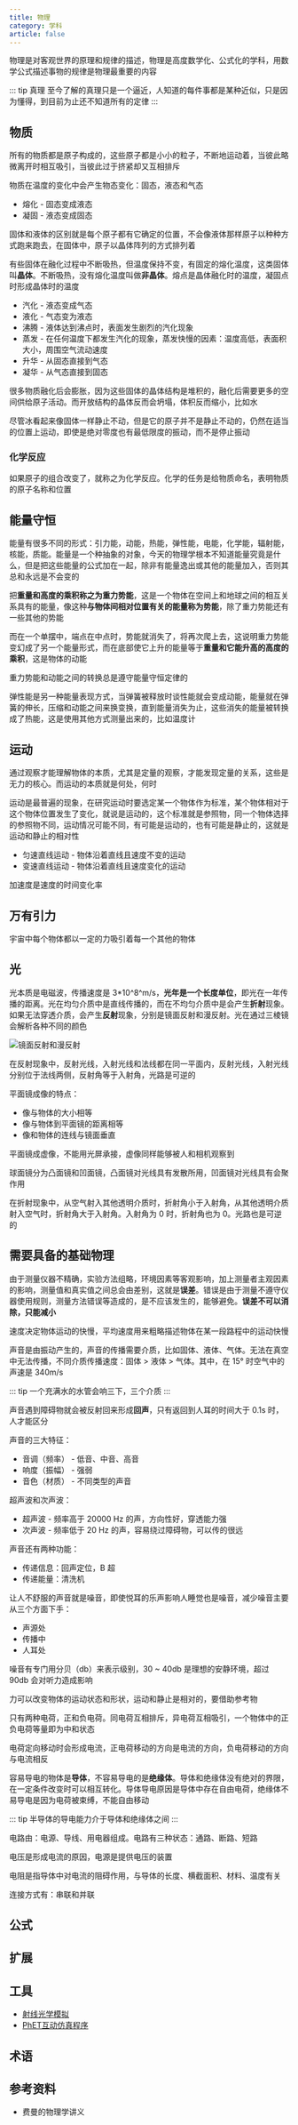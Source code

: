 ```yaml
---
title: 物理
category: 学科
article: false
---
```


物理是对客观世界的原理和规律的描述，物理是高度数学化、公式化的学科，用数学公式描述事物的规律是物理最重要的内容

::: tip 真理
至今了解的真理只是一个逼近，人知道的每件事都是某种近似，只是因为懂得，到目前为止还不知道所有的定律
:::

## 物质

所有的物质都是原子构成的，这些原子都是小小的粒子，不断地运动着，当彼此略微离开时相互吸引，当彼此过于挤紧却又互相排斥

物质在温度的变化中会产生物态变化：固态，液态和气态

+ 熔化 - 固态变成液态
+ 凝固 - 液态变成固态

固体和液体的区别就是每个原子都有它确定的位置，不会像液体那样原子以种种方式跑来跑去，在固体中，原子以晶体阵列的方式排列着

有些固体在融化过程中不断吸热，但温度保持不变，有固定的熔化温度，这类固体叫**晶体**。不断吸热，没有熔化温度叫做**非晶体**。熔点是晶体融化时的温度，凝固点时形成晶体时的温度

+ 汽化 - 液态变成气态
+ 液化 - 气态变为液态
+ 沸腾 - 液体达到沸点时，表面发生剧烈的汽化现象
+ 蒸发 - 在任何温度下都发生汽化的现象，蒸发快慢的因素：温度高低，表面积大小，周围空气流动速度
+ 升华 - 从固态直接到气态
+ 凝华 - 从气态直接到固态

很多物质融化后会膨胀，因为这些固体的晶体结构是堆积的，融化后需要更多的空间供给原子活动。而开放结构的晶体反而会坍塌，体积反而缩小，比如水

尽管冰看起来像固体一样静止不动，但是它的原子并不是静止不动的，仍然在适当的位置上运动，即使是绝对零度也有最低限度的振动，而不是停止振动

### 化学反应

如果原子的组合改变了，就称之为化学反应。化学的任务是给物质命名，表明物质的原子名称和位置

## 能量守恒

能量有很多不同的形式：引力能，动能，热能，弹性能，电能，化学能，辐射能，核能，质能。能量是一个种抽象的对象，今天的物理学根本不知道能量究竟是什么，但是把这些能量的公式加在一起，除非有能量逸出或其他的能量加入，否则其总和永远是不会变的

把**重量和高度的乘积称之为重力势能**，这是一个物体在空间上和地球之间的相互关系具有的能量，像这种**与物体间相对位置有关的能量称为势能**，除了重力势能还有一些其他的势能

而在一个单摆中，端点在中点时，势能就消失了，将再次爬上去，这说明重力势能变幻成了另一个能量形式，而在底部使它上升的能量等于**重量和它能升高的高度的乘积**，这是物体的动能

重力势能和动能之间的转换总是遵守能量守恒定律的

弹性能是另一种能量表现方式，当弹簧被释放时谈性能就会变成动能，能量就在弹簧的伸长，压缩和动能之间来换变换，直到能量消失为止，这些消失的能量被转换成了热能，这是使用其他方式测量出来的，比如温度计

## 运动

通过观察才能理解物体的本质，尤其是定量的观察，才能发现定量的关系，这些是无力的核心。而运动的本质就是何处，何时

运动是最普遍的现象，在研究运动时要选定某一个物体作为标准，某个物体相对于这个物体位置发生了变化，就说是运动的，这个标准就是参照物，同一个物体选择的参照物不同，运动情况可能不同，有可能是运动的，也有可能是静止的，这就是运动和静止的相对性

+ 匀速直线运动 - 物体沿着直线且速度不变的运动
+ 变速直线运动 - 物体沿着直线且速度变化的运动

加速度是速度的时间变化率

## 万有引力

宇宙中每个物体都以一定的力吸引着每一个其他的物体

## 光

光本质是电磁波，传播速度是 3*10^8^m/s，**光年是一个长度单位**，即光在一年传播的距离。光在均匀介质中是直线传播的，而在不均匀介质中是会产生**折射**现象。如果无法穿透介质，会产生**反射**现象，分别是镜面反射和漫反射。光在通过三棱镜会解析各种不同的颜色

![镜面反射和漫反射](../images/specular_diffuse_reflection.svg)

在反射现象中，反射光线，入射光线和法线都在同一平面内，反射光线，入射光线分别位于法线两侧，反射角等于入射角，光路是可逆的

平面镜成像的特点：

+ 像与物体的大小相等
+ 像与物体到平面镜的距离相等
+ 像和物体的连线与镜面垂直

平面镜成虚像，不能用光屏承接，虚像同样能够被人和相机观察到

球面镜分为凸面镜和凹面镜，凸面镜对光线具有发散所用，凹面镜对光线具有会聚作用

在折射现象中，从空气射入其他透明介质时，折射角小于入射角，从其他透明介质射入空气时，折射角大于入射角。入射角为 0 时，折射角也为 0。光路也是可逆的


## 需要具备的基础物理

由于测量仪器不精确，实验方法组略，环境因素等客观影响，加上测量者主观因素的影响，测量值和真实值之间总会由差别，这就是**误差**。错误是由于测量不遵守仪器使用规则，测量方法错误等造成的，是不应该发生的，能够避免。**误差不可以消除，只能减小**

速度决定物体运动的快慢，平均速度用来粗略描述物体在某一段路程中的运动快慢

声音是由振动产生的，声音的传播需要介质，比如固体、液体、气体。无法在真空中无法传播，不同介质传播速度：固体 > 液体 > 气体。其中，在 15° 时空气中的声速是 340m/s

::: tip
一个充满水的水管会响三下，三个介质
:::

声音遇到障碍物就会被反射回来形成**回声**，只有返回到人耳的时间大于 0.1s 时，人才能区分

声音的三大特征：

+ 音调（频率） - 低音、中音、高音
+ 响度（振幅） - 强弱
+ 音色（材质） - 不同类型的声音

超声波和次声波：

+ 超声波 - 频率高于 20000 Hz 的声，方向性好，穿透能力强
+ 次声波 - 频率低于 20 Hz 的声，容易绕过障碍物，可以传的很远

声音还有两种功能：

+ 传递信息：回声定位，B 超
+ 传递能量：清洗机

让人不舒服的声音就是噪音，即使悦耳的乐声影响人睡觉也是噪音，减少噪音主要从三个方面下手：

+ 声源处
+ 传播中
+ 人耳处

噪音有专门用分贝（db）来表示级别，30 ~ 40db 是理想的安静环境，超过 90db 会对听力造成影响

力可以改变物体的运动状态和形状，运动和静止是相对的，要借助参考物

只有两种电荷，正和负电荷。同电荷互相排斥，异电荷互相吸引，一个物体中的正负电荷等量即为中和状态

电荷定向移动时会形成电流，正电荷移动的方向是电流的方向，负电荷移动的方向与电流相反

容易导电的物体是**导体**，不容易导电的是**绝缘体**。导体和绝缘体没有绝对的界限，在一定条件改变时可以相互转化。导体导电原因是导体中存在自由电荷，绝缘体不易导电是因为电荷被束缚，不能自由移动

::: tip
半导体的导电能力介于导体和绝缘体之间
:::

电路由：电源、导线、用电器组成。电路有三种状态：通路、断路、短路

电压是形成电流的原因，电源是提供电压的装置

电阻是指导体中对电流的阻碍作用，与导体的长度、横截面积、材料、温度有关

连接方式有：串联和并联

## 公式

## 扩展

## 工具

+ [射线光学模拟](https://phydemo.app/ray-optics/cn/)
+ [PhET互动仿真程序](https://phet.colorado.edu/zh_CN/)

## 术语

## 参考资料

+ 费曼的物理学讲义
